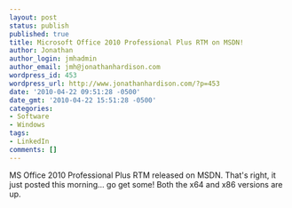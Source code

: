 ```yaml
---
layout: post
status: publish
published: true
title: Microsoft Office 2010 Professional Plus RTM on MSDN!
author: Jonathan
author_login: jmhadmin
author_email: jmh@jonathanhardison.com
wordpress_id: 453
wordpress_url: http://www.jonathanhardison.com/?p=453
date: '2010-04-22 09:51:28 -0500'
date_gmt: '2010-04-22 15:51:28 -0500'
categories:
- Software
- Windows
tags:
- LinkedIn
comments: []
---
```

MS Office 2010 Professional Plus RTM released on MSDN.
That's right, it just posted this morning... go get some!
Both the x64 and x86 versions are up.
